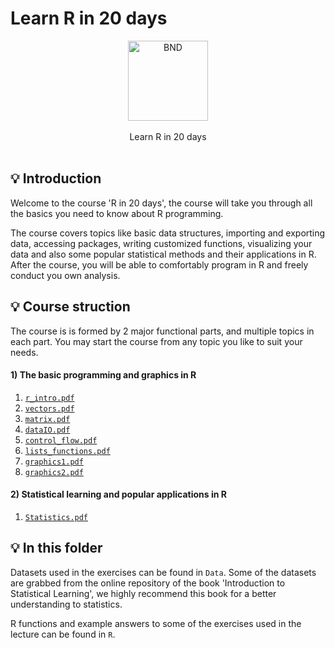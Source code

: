 # Learn R in 20 days
<p align = "center">
<img alt="BND" width="128" src="https://raw.githubusercontent.com/b3log/baidu-netdisk-downloaderx/master/bnd2/react/public/logo.png">
<br><br>
Learn R in 20 days
<br><br>
 
 
## 💡 Introduction

Welcome to the course 'R in 20 days', the course will take you through all the basics you need to know about R programming. 

The course covers topics like basic data structures, importing and exporting data, accessing packages, writing customized functions, visualizing your data and also some popular statistical methods and their applications in R. After the course, you will be able to comfortably program in R and freely conduct you own analysis.

## 💡 Course struction

The course is is formed by 2 major functional parts, and multiple topics in each part. You may start the course from any topic you like to suit your needs.
####  1) The basic programming and graphics in R 
 1. [`r_intro.pdf`](https://github.com/nishuai/R_tutorial/blob/master/r_intro.pdf)
 2. [`vectors.pdf`](https://github.com/nishuai/R_tutorial/blob/master/vectors.pdf)
 3. [`matrix.pdf`](https://github.com/nishuai/R_tutorial/blob/master/matrix.pdf)
 4. [`dataIO.pdf`](https://github.com/nishuai/R_tutorial/blob/master/dataIO.pdf)
 5. [`control_flow.pdf`](https://github.com/nishuai/R_tutorial/blob/master/control_flow.pdf)
 6. [`lists_functions.pdf`](https://github.com/nishuai/R_tutorial/blob/master/lists_functions.pdf)
 7. [`graphics1.pdf`](https://github.com/nishuai/R_tutorial/blob/master/graphics1.pdf)
 8. [`graphics2.pdf`](https://github.com/nishuai/R_tutorial/blob/master/graphics2.pdf)
####  2) Statistical learning and popular applications in R
 1. [`Statistics.pdf`](https://github.com/nishuai/R_tutorial/blob/master/Statistics.pdf)
 
## 💡 In this folder

Datasets used in the exercises can be found in `Data`. Some of the datasets are grabbed from the online repository of the book 'Introduction to Statistical Learning', we highly recommend this book for a better understanding to statistics.

R functions and example answers to some of the exercises used in the lecture can be found in `R`.
